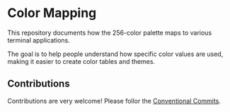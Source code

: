 # Color Mapping

This repository documents how the 256-color palette maps to various terminal applications.

The goal is to help people understand how specific color values are used, making it easier to create color tables and themes.

## Contributions

Contributions are very welcome! Please follor the [Conventional Commits](https://www.conventionalcommits.org/en/v1.0.0/).
